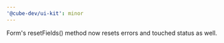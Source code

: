 ```yaml
---
'@cube-dev/ui-kit': minor
---
```


Form's resetFields() method now resets errors and touched status as well.
